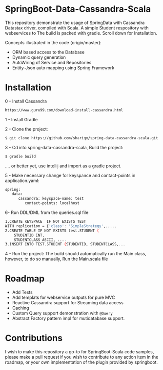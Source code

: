 # SpringBoot-Data-Cassandra-Scala
This repository demonstrate the usage of SpringData with Cassandra Datastax driver, compiled with Scala.  A simple Student respository with webservices to
The build is packed with gradle. Scroll down for Installation.

Concepts illustrated in the code (origin/master):
  -  ORM based access to the Database
  -  Dynamic query generation
  - AutoWiring of Service and Repositories
  - Entity-Json auto mapping using Spring Framework

# Installation
0 - Install Cassandra
```sh
https://www.guru99.com/download-install-cassandra.html
```
1 - Install Gradle

2 - Clone the project:
```sh
$ git clone https://github.com/shariqx/spring-data-cassandra-scala.git
```
 3 - Cd into spring-data-cassandra-scala, Build the project:
 ```sh
$ gradle build
```
.... or better yet, use intellij and import as  a gradle project.

5 - Make necessary change for keyspance and contact-points  in application.yaml:
```sh
spring:
   data:
	  cassandra: keyspace-name: test
	     contact-points: localhost
```
6- Run DDL/DML from the queries.sql file
```sh
1.CREATE KEYSPACE  IF NOT EXISTS TEST
WITH replication = {'class': 'SimpleStrategy',.....
2.CREATE TABLE IF NOT EXISTS test.STUDENT (
	STUDENTID INT,
	STUDENTCLASS ASCII, ....
3.INSERT INTO TEST.STUDENT (STUDENTID, STUDENTCLASS,...
```
4 - Run the project:
The build should automatically run the Main class, however, to do so manually, Run the Main.scala file

# Roadmap
  - Add Tests
  - Add templats for webservice outputs for pure MVC
  - Reactive Cassandra support for Streaming data access
  - Caching
  - Custom Query support demonstration with `@Query`
  - Abstract Factory pattern impl for mutidatabase support.

 # Contributions
I wish to make this repository a go-to for SpringBoot-Scala code samples, please make a pull request if you wish to contribute to any action item in the roadmap, or your own implementation of the plugin provided by springboot.

